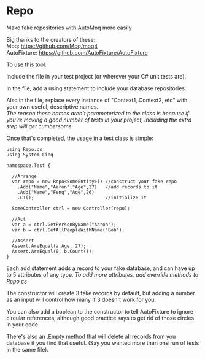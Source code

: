 # Repo
Make fake repositories with AutoMoq more easily

Big thanks to the creators of these:<br />
Moq: https://github.com/Moq/moq4<br />
AutoFixture: https://github.com/AutoFixture/AutoFixture
 
To use this tool: 
 
Include the file in your test project (or wherever your C# unit tests are).

In the file, add a using statement to include your database repositories.

Also in the file, replace every instance of "Context1, Context2, etc" with your own useful, descriptive names.<br />
_The reason these names aren't parameterized to the class is because 
if you're making a good number of tests in your project, including the extra step will get cumbersome._

Once that's completed, the usage in a test class is simple:

    using Repo.cs
    using System.Linq

    namespace.Test {

      //Arrange
      var repo = new Repo<SomeEntity>() //construct your fake repo 
        .Add("Name","Aaron","Age",27)   //add records to it
        .Add("Name","Feng","Age",26)
        .C1();                          //initialize it
  
      SomeController ctrl = new Controller(repo);
  
      //Act
      var a = ctrl.GetPersonByName("Aaron");
      var b = ctrl.GetAllPeopleWithName("Bob");
  
      //Assert
      Assert.AreEqual(a.Age, 27);
      Assert.AreEqual(0, b.Count());
    }
    
Each add statement adds a record to your fake database, and can have up to 5 attributes of any type.
_To add more attributes, add override methods to Repo.cs_

The constructor will create 3 fake records by default, but adding a number as an input will control how many if 3 doesn't work for you.

You can also add a boolean to the constructor to tell AutoFixture to ignore circular references, although good practice says to get rid of those circles in your code.

There's also an .Empty method that will delete all records from you database if you find that useful. (Say you wanted more than one run of tests in the same file).
